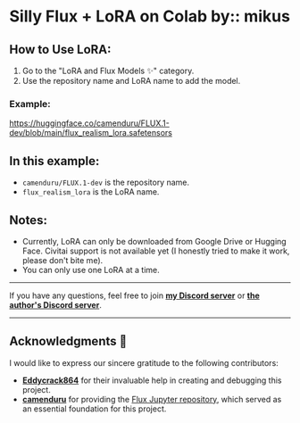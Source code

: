 # **Silly Flux + LoRA on Colab by:: mikus**

## How to Use LoRA:

1. Go to the "LoRA and Flux Models ✨" category.
2. Use the repository name and LoRA name to add the model.

### Example:


https://huggingface.co/camenduru/FLUX.1-dev/blob/main/flux_realism_lora.safetensors

## In this example:
- `camenduru/FLUX.1-dev` is the repository name.
- `flux_realism_lora` is the LoRA name.

## Notes:
- Currently, LoRA can only be downloaded from Google Drive or Hugging Face. Civitai support is not available yet (I honestly tried to make it work, please don't bite me).
- You can only use one LoRA at a time.

---

If you have any questions, feel free to join [**my Discord server**](https://discord.com/invite/UtYvGwFfvx) or [**the author's Discord server**](https://discord.com/invite/k5BwmmvJJU).

---

## Acknowledgments 🎉  

I would like to express our sincere gratitude to the following contributors:  

- **[Eddycrack864](https://github.com/Eddycrack864)** for their invaluable help in creating and debugging this project. 
- **[camenduru](https://github.com/camenduru/)** for providing the [Flux Jupyter repository](https://github.com/camenduru/flux-jupyter/tree/main), which served as an essential foundation for this project.  
